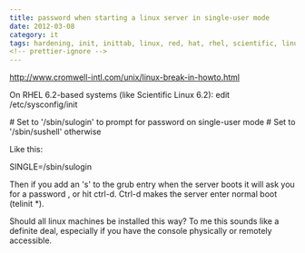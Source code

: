 ```yaml
---
title: password when starting a linux server in single-user mode
date: 2012-03-08
category: it
tags: hardening, init, inittab, linux, red, hat, rhel, scientific, linux, security, single, user, singleuser, slc, su, sulogin, sushell
<!-- prettier-ignore -->
---
```


<http://www.cromwell-intl.com/unix/linux-break-in-howto.html>

On RHEL 6.2-based systems (like Scientific Linux 6.2): edit /etc/sysconfig/init

\# Set to '/sbin/sulogin' to prompt for password on single-user mode # Set to
'/sbin/sushell' otherwise

Like this:

SINGLE=/sbin/sulogin

Then if you add an 's' to the grub entry when the server boots it will ask you
for a password , or hit ctrl-d. Ctrl-d makes the server enter normal boot
(telinit \*).

Should all linux machines be installed this way? To me this sounds like a
definite deal, especially if you have the console physically or remotely
accessible.
